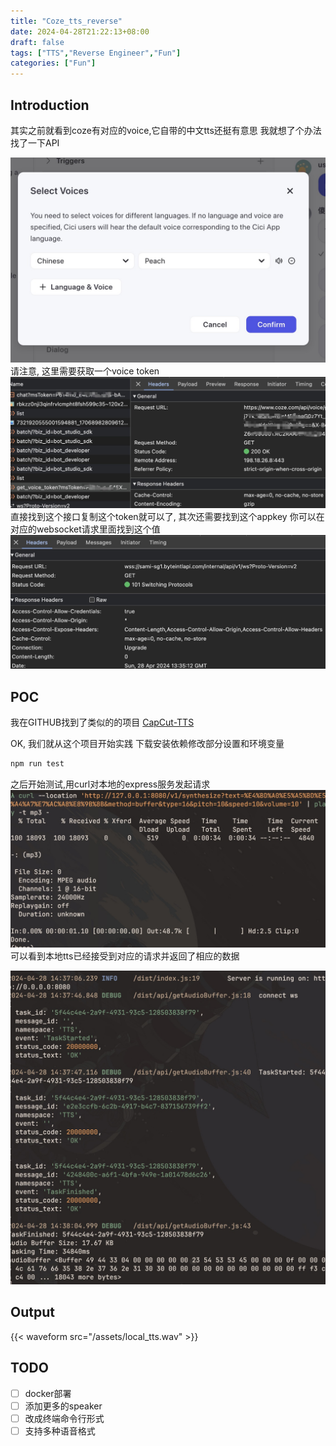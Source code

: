 ```yaml
---
title: "Coze_tts_reverse"
date: 2024-04-28T21:22:13+08:00
draft: false
tags: ["TTS","Reverse Engineer","Fun"]
categories: ["Fun"]
---
```


## Introduction

其实之前就看到coze有对应的voice,它自带的中文tts还挺有意思
我就想了个办法找了一下API

![](/assets/coze_voice.jpg)
请注意, 这里需要获取一个voice token
![](/assets/coze_voice_token.jpg)
直接找到这个接口复制这个token就可以了,
其次还需要找到这个appkey
你可以在对应的websocket请求里面找到这个值
![](/assets/tts_ws.jpg)

## POC

我在GITHUB找到了类似的的项目
[CapCut-TTS](https://github.com/kuwacom/CapCut-TTS/)

OK, 我们就从这个项目开始实践
下载安装依赖修改部分设置和环境变量

```bash
npm run test
```

之后开始测试,用curl对本地的express服务发起请求
![](/assets/curl_local_tts.jpg)
可以看到本地tts已经接受到对应的请求并返回了相应的数据

![](/assets/tts_local.jpg)

## Output

{{< waveform src="/assets/local_tts.wav" >}}

## TODO

- [ ] docker部署
- [ ] 添加更多的speaker
- [ ] 改成终端命令行形式
- [ ] 支持多种语音格式
